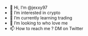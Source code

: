 - 👋 Hi, I’m @jexxy97
- 👀 I’m interested in crypto
- 🌱 I’m currently learning trading
- 💞️ I’m looking to who love me
- 📫 How to reach me ? DM on Twitter

<!---
jexxy97/jexxy97 is a ✨ special ✨ repository because its `README.md` (this file) appears on your GitHub profile.
You can click the Preview link to take a look at your changes.
--->
